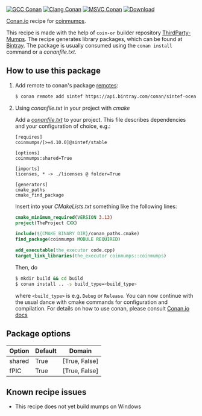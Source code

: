 [![GCC Conan](https://github.com/sintef-ocean/conan-coinmumps/workflows/GCC%20Conan/badge.svg)](https://github.com/sintef-ocean/conan-coinmumps/actions?query=workflow%3A"GCC+Conan")
[![Clang Conan](https://github.com/sintef-ocean/conan-coinmumps/workflows/Clang%20Conan/badge.svg)](https://github.com/sintef-ocean/conan-coinmumps/actions?query=workflow%3A"Clang+Conan")
[![MSVC Conan](https://github.com/sintef-ocean/conan-coinmumps/workflows/MSVC%20Conan/badge.svg)](https://github.com/sintef-ocean/conan-coinmumps/actions?query=workflow%3A"MSVC+Conan")
[![Download](https://api.bintray.com/packages/sintef-ocean/conan/coinmumps%3Asintef/images/download.svg)](https://bintray.com/sintef-ocean/conan/coinmumps%3Asintef/_latestVersion)


[Conan.io](https://conan.io) recipe for [coinmumps](http://mumps.enseeiht.fr).

This recipe is made with the help of `coin-or` builder repository [ThirdParty-Mumps](https://github.com/coin-or-tools/ThirdParty-Mumps).
The recipe generates library packages, which can be found at [Bintray](https://bintray.com/sintef-ocean/conan/coinmumps%3Asintef).
The package is usually consumed using the `conan install` command or a *conanfile.txt*.

## How to use this package

1. Add remote to conan's package [remotes](https://docs.conan.io/en/latest/reference/commands/misc/remote.html?highlight=remotes):

   ```bash
   $ conan remote add sintef https://api.bintray.com/conan/sintef-ocean/conan
   ```

2. Using *conanfile.txt* in your project with *cmake*

   Add a [*conanfile.txt*](http://docs.conan.io/en/latest/reference/conanfile_txt.html) to your project. This file describes dependencies and your configuration of choice, e.g.:

   ```
   [requires]
   coinmumps/[>=4.10.0]@sintef/stable

   [options]
   coinmumps:shared=True

   [imports]
   licenses, * -> ./licenses @ folder=True

   [generators]
   cmake_paths
   cmake_find_package
   ```

   Insert into your *CMakeLists.txt* something like the following lines:
   ```cmake
   cmake_minimum_required(VERSION 3.13)
   project(TheProject CXX)

   include(${CMAKE_BINARY_DIR}/conan_paths.cmake)
   find_package(coinmumps MODULE REQUIRED)

   add_executable(the_executor code.cpp)
   target_link_libraries(the_executor coinmumps::coinmumps)
   ```
   Then, do
   ```bash
   $ mkdir build && cd build
   $ conan install .. -s build_type=<build_type>
   ```
   where `<build_type>` is e.g. `Debug` or `Release`.
   You can now continue with the usual dance with cmake commands for configuration and compilation. For details on how to use conan, please consult [Conan.io docs](http://docs.conan.io/en/latest/)

## Package options

Option | Default | Domain
---|---|---
shared  | True | [True, False]
fPIC | True | [True, False]

## Known recipe issues

  - This recipe does not yet build mumps on Windows
